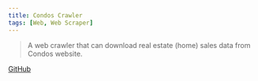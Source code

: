 ```yaml
---
title: Condos Crawler
tags: [Web, Web Scraper]
---
```


> A web crawler that can download real estate (home) sales data from Condos website.

[GitHub](https://github.com/HuakunShen/condos-crawler)
